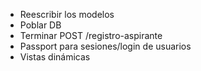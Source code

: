 * Reescribir los modelos
* Poblar DB
* Terminar POST /registro-aspirante
* Passport para sesiones/login de usuarios
* Vistas dinámicas